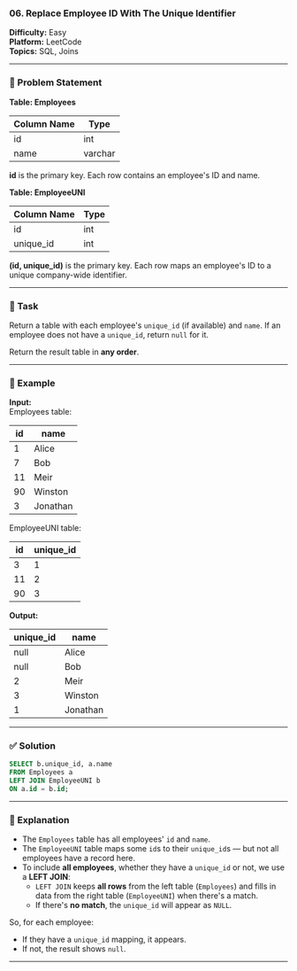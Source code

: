 ### 06. Replace Employee ID With The Unique Identifier  
**Difficulty:** Easy  
**Platform:** LeetCode  
**Topics:** SQL, Joins  

---

### 🧩 Problem Statement  
**Table: Employees**

| Column Name | Type    |
|-------------|---------|
| id          | int     |
| name        | varchar |

**id** is the primary key. Each row contains an employee's ID and name.

**Table: EmployeeUNI**

| Column Name | Type    |
|-------------|---------|
| id          | int     |
| unique_id   | int     |

**(id, unique_id)** is the primary key. Each row maps an employee's ID to a unique company-wide identifier.

---

### 🎯 Task  
Return a table with each employee's `unique_id` (if available) and `name`. If an employee does not have a `unique_id`, return `null` for it.

Return the result table in **any order**.

---

### 🧪 Example  

**Input:**  
Employees table:

| id  | name     |
|-----|----------|
| 1   | Alice    |
| 7   | Bob      |
| 11  | Meir     |
| 90  | Winston  |
| 3   | Jonathan |

EmployeeUNI table:

| id  | unique_id |
|-----|-----------|
| 3   | 1         |
| 11  | 2         |
| 90  | 3         |

**Output:**

| unique_id | name     |
|-----------|----------|
| null      | Alice    |
| null      | Bob      |
| 2         | Meir     |
| 3         | Winston  |
| 1         | Jonathan |

---

### ✅ Solution  

```sql
SELECT b.unique_id, a.name
FROM Employees a
LEFT JOIN EmployeeUNI b
ON a.id = b.id;
```

---

### 🧠 Explanation  

- The `Employees` table has all employees' `id` and `name`.
- The `EmployeeUNI` table maps some `id`s to their `unique_id`s — but not all employees have a record here.
- To include **all employees**, whether they have a `unique_id` or not, we use a **LEFT JOIN**:
  - `LEFT JOIN` keeps **all rows** from the left table (`Employees`) and fills in data from the right table (`EmployeeUNI`) when there's a match.
  - If there's **no match**, the `unique_id` will appear as `NULL`.

So, for each employee:
- If they have a `unique_id` mapping, it appears.
- If not, the result shows `null`.

---
